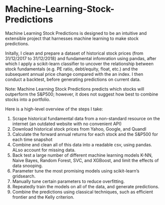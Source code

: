 # Machine-Learning-Stock-Predictions
Machine Learning Stock Predictions is designed to be an intuitive and extensible project that harnesses machine learning to make stock predictions. 

Initally, I clean and prepare a dataset of historical stock prices (from 31/12/2017 to 31/12/2018) and fundamental infomration using pandas, after which I apply a scikit-learn classifier to uncover the relationship between stock fundamentals (e.g. PE ratio, debt/equity, float, etc.) and the subsequent annual price change compared with the an index. I then conduct a backtest, before generating predictions on current data.

Note: Machine Learning Stock Predictions predicts which stocks will outperform the S&P500; however, it does not suggest how best to combine stocks into a portfolio. 

Here is a high-level overview of the steps I take:

1. Scrape historical fundamental data from a non-standard resource on the internet (an outdated website with no convenient API)
2. Download historical stock prices from Yahoo, Google, and Quandl
3. Calculate the forward annual returns for each stock and the S&P500 for each time snapshot
4. Combine and clean all of this data into a readable csv, using pandas. ALso account for missing data. 
5. Back test a large number of different machine learning models K-NN, Naive Bayes, Random Forest, SVC, and XGBoost, and limit the effects of data snooping. 
5. Parameter tune the most promising models using scikit-learn’s gridsearch.
6. Manually tune certain parameters to reduce overfitting.
7. Repeatedly train the models on all of the data, and generate predictions.
8. Combine the predictions using classical techniques, such as efficient frontier and the Kelly criterion.
